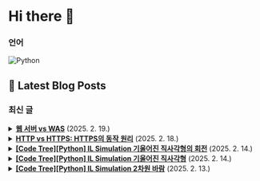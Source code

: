 # Hi there 👋

### 언어

<p>
    <img src="https://img.shields.io/badge/Python-3776AB?style=flat-square&logo=Python&logoColor=white" alt="Python"/>
</p>

## 📕 Latest Blog Posts

### 최신 글
<details>
<summary><b><a href='https://zo0oz.tistory.com/313' target='_blank'>웹 서버 vs WAS</a></b> (2025. 2. 19.)</summary>

웹(Web)이란?
: 인터넷을 통해 정보를 공유하는 시스템
 
- 클라이언트-서버 모델을 기반으로 동작한다. 
- HTML, CSS, JavaScript로 이루어짐
 
서버(Server)란?
: 네트워크를 통해 클라이언트(사용자)의 요청을 받아 처리하고 응답하는 컴퓨터 또는 소프트웨어 
 
- 요청(Request) 처리
- 데이터 제공
- 데이터베이스 연동...

</details>

<details>
<summary><b><a href='https://zo0oz.tistory.com/312' target='_blank'>HTTP vs HTTPS: HTTPS의 동작 원리</a></b> (2025. 2. 18.)</summary>

HTTP(Hypertext Transfer Protocol)
HTTP - TCP - IP 
 
: 클라이언트와 서버 간 통신을 위한 통신 규약
(웹 브라우저와 웹 서버가 데이터를 주고받는 기본 프로토콜)
 
하지만, HTTP에는 다음과 같은 보안 문제가 있다. 
1. (데이터 기밀성) 암호화되지 않은 평문 데이터를 전송해서 제 3자가 정보를 조회할 수 있다...

</details>

<details>
<summary><b><a href='https://zo0oz.tistory.com/311' target='_blank'>[Code Tree][Python] IL Simulation 기울어진 직사각형의 회전</a></b> (2025. 2. 14.)</summary>

Overview

체감 난이도: ★☆☆☆☆ 기울어진 직사각형(완탐) 문제와 n차원 바람(회전) 문제를 섞은 문제 
문제 레벨: IL / Simulation / 격자 안에서 밀고 당기 / 연습 문제 
문제 유형: Simulation 
풀이 상태: 답안참고 / 스스로 해결
추후: 다시 풀어보기 / 간단 복습 / 완벽 이해 


[문제]
 Trail 4 / Ch...

</details>

<details>
<summary><b><a href='https://zo0oz.tistory.com/310' target='_blank'>[Code Tree][Python] IL Simulation 기울어진 직사각형</a></b> (2025. 2. 14.)</summary>

Overview

체감 난이도: ★★☆☆☆
문제 레벨: IL / Simulation / 격자 안에서 완전탐색 / 연습 문제 
문제 유형: Simulation
풀이 상태: 답안참고 / 스스로 해결
추후: 다시 풀어보기 / 간단 복습 / 완벽 이해 


[문제]
 Trail 4 / Chapter 1 / Lesson 1 / 연습 문제 

 

Code Tree ...

</details>

<details>
<summary><b><a href='https://zo0oz.tistory.com/309' target='_blank'>[Code Tree][Python] IL Simulation 2차원 바람</a></b> (2025. 2. 13.)</summary>

Overview

체감 난이도: ★★☆☆☆ 90도 회전을 구현하는 게 어려웠음
문제 레벨: IL / Simulation / 격자 안에서 밀고 당기 / 연습 문제 
문제 유형: Simulation
풀이 상태: 답안참고 / 스스로 해결
추후: 다시 풀어보기 / 간단 복습 / 완벽 이해 


[문제]
Trail 4 / Chapter 1 / Lesson 2 / 연...

</details>

